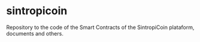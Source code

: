 # sintropicoin
Repository to the code of the Smart Contracts of the SintropiCoin plataform, documents and others.
